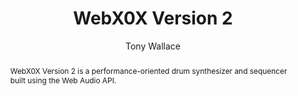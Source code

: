 --- 
  title: "WebX0X Version 2" 
  abstract: "WebX0X Version 2 is a performance-oriented drum synthesizer and sequencer built using the Web Audio API." 
  address: "London" 
  author: "Tony Wallace" 
  booktitle: "Proceedings of the International Web Audio Conference" 
  editor: "Florian Thalmann, Sebastian Ewert" 
  month: "Proceedings of the International Web Audio Conference"
  pages: "0--1" 
  publisher: "Queen Mary University of London" 
  series: "WAC '17"
  type: "Demo"  
  year: "2017" 
  id: "2017_EA_14" 
  tags: year2017
  media: none 
  pdflink: /_data/papers/pdf/2017/2017_14.pdf
  ISSN: 2663-5844
---